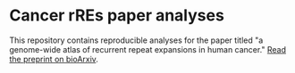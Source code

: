 # Cancer rREs paper analyses

This repository contains reproducible analyses for the paper titled "a genome-wide atlas of recurrent repeat expansions in human cancer." [Read the preprint on bioArxiv](https://www.biorxiv.org/content/10.1101/2022.08.24.505159v1).
